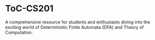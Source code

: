 # ToC-CS201
A comprehensive resource for students and enthusiasts diving into the exciting world of Deterministic Finite Automata (DFA) and Theory of Computation. 
